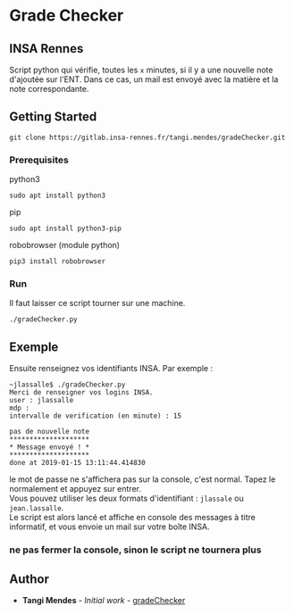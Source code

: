 # Grade Checker
## INSA Rennes
Script python qui vérifie, toutes les `x` minutes, si il y a une nouvelle note d'ajoutée sur l'ENT. Dans ce cas, un mail est envoyé avec la matière et la note correspondante.

## Getting Started

```
git clone https://gitlab.insa-rennes.fr/tangi.mendes/gradeChecker.git
```

### Prerequisites

python3
```
sudo apt install python3
```
pip
```
sudo apt install python3-pip
```

robobrowser (module python)
```
pip3 install robobrowser
```

### Run

Il faut laisser ce script tourner sur une machine.

```
./gradeChecker.py
```
## Exemple
Ensuite renseignez vos identifiants INSA. Par exemple :
```
~jlassalle$ ./gradeChecker.py
Merci de renseigner vos logins INSA.
user : jlassalle
mdp :
intervalle de verification (en minute) : 15

pas de nouvelle note
********************
* Message envoyé ! *
********************
done at 2019-01-15 13:11:44.414830

```

le mot de passe ne s'affichera pas sur la console, c'est normal.
Tapez le normalement et appuyez sur entrer.  
Vous pouvez utiliser les deux formats d'identifiant : `jlassale` ou `jean.lassalle`.  
Le script est alors lancé et affiche en console des messages à titre informatif, et vous envoie un mail sur votre boîte INSA.

### ne pas fermer la console, sinon le script ne tournera plus




## Author

* **Tangi Mendes** - *Initial work* - [gradeChecker](https://gitlab.insa-rennes.fr/Tangi.Mendes/gradeChecker)